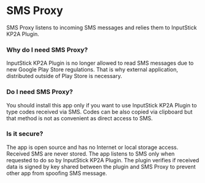 # SMS Proxy
SMS Proxy listens to incoming SMS messages and relies them to InputStick KP2A Plugin.

### Why do I need SMS Proxy?
InputStick KP2A Plugin is no longer allowed to read SMS messages due to new Google Play Store regulations. That is why external application, distributed outside of Play Store is necessary.

### Do I need SMS Proxy?
You should install this app only if you want to use InputStick KP2A Plugin to type codes received via SMS. Codes can be also copied via clipboard but that method is not as convenient as direct access to SMS.

### Is it secure?
The app is open source and has no Internet or local storage access. Received SMS are never stored. The app listens to SMS only when requested to do so by InputStick KP2A Plugin. The plugin verifies if received data is signed by key shared between the plugin and SMS Proxy to prevent other app from spoofing SMS message.